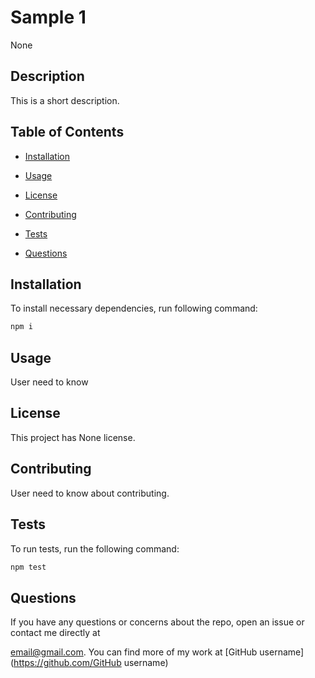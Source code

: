 # Sample 1
None
## Description

This is a short description.

## Table of Contents

* [Installation](#installation)

* [Usage](#usage)

* [License](#license)

* [Contributing](#contributing)

* [Tests](#tests)

* [Questions](#questions)

## Installation

To install necessary dependencies, run following command:

```bash
npm i
```

## Usage

User need to know

## License

This project has None license.

## Contributing

User need to know about contributing.

## Tests

To run tests, run the following command:

```bash
npm test
```

## Questions

If you have any questions or concerns about the repo, open an issue or contact me directly at

email@gmail.com. You can find more of my work at [GitHub username](https://github.com/GitHub username)